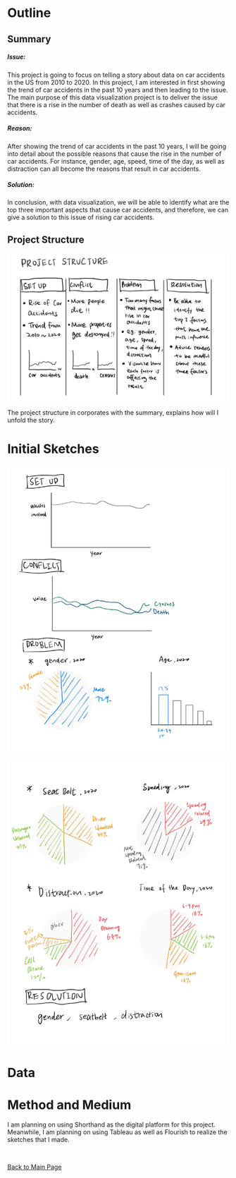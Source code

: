 # Outline

## Summary

##### Issue: 
This project is going to focus on telling a story about data on car accidents in the US from 2010 to 2020. In this project, I am interested in first showing the trend of car accidents in the past 10 years and then leading to the issue. The main purpose of this data visualization project is to deliver the issue that there is a rise in the number of death as well as crashes caused by car accidents.

##### Reason: 
After showing the trend of car accidents in the past 10 years, I will be going into detail about the possible reasons that cause the rise in the number of car accidents. For instance, gender, age, speed, time of the day, as well as distraction can all become the reasons that result in car accidents.

##### Solution: 
In conclusion, with data visualization, we will be able to identify what are the top three important aspects that cause car accidents, and therefore, we can give a solution to this issue of rising car accidents.

## Project Structure

![alt text](images/ProjectStructure.JPG)

The project structure in corporates with the summary, explains how will I unfold the story.

# Initial Sketches

![alt text](images/Sketch1.JPG)

![alt text](images/Sketch2.JPG)

# Data


# Method and Medium

I am planning on using Shorthand as the digital platform for this project. Meanwhile, I am planning on using Tableau as well as Flourish to realize the sketches that I made.

<br/>

[Back to Main Page](/README.md)
